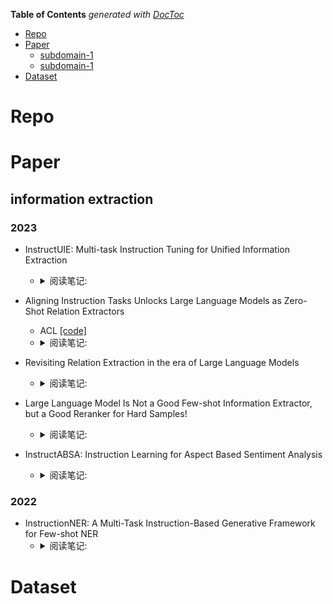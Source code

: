 <!-- START doctoc generated TOC please keep comment here to allow auto update -->
<!-- DON'T EDIT THIS SECTION, INSTEAD RE-RUN doctoc TO UPDATE -->
**Table of Contents**  *generated with [DocToc](https://github.com/thlorenz/doctoc)*

- [Repo](#repo)
- [Paper](#paper)
  - [subdomain-1](#subdomain-1)
  - [subdomain-1](#subdomain-1-1)
- [Dataset](#dataset)

<!-- END doctoc generated TOC please keep comment here to allow auto update -->


# Repo

# Paper

## information extraction
### 2023

- InstructUIE: Multi-task Instruction Tuning for Unified Information Extraction
  - <details>
    <summary>阅读笔记: </summary>
    1. 将NER，RE，EE等数据集转化为instruction格式，基于FlanT5-10B模型训练  <br>
    2. 针对NER，RE，EE等任务都加入辅助任务使得模型更好的学习  <br>
    3. 相对于Bert-finetune，InstructUIE去的更好的效果；在少样本数据集上，超过了chatgpt3.5模型  <br>
    </details>

- Aligning Instruction Tasks Unlocks Large Language Models as Zero-Shot Relation Extractors
  - ACL  [[code]](https://github.com/OSU-NLP-Group/QA4RE)
  - <details>
    <summary>阅读笔记: </summary>
    1. 认为指令微调并不能提高大模型在RE任务上的效果，原因是因为RE数据的占比很小  <br>
    2. 为了解决上诉问题，将RE任务和数据占比非常多的QA任务对齐起来，从而提高RE的任务效果   <br>
    3. QA任务:提供候选答案的选项，直接让模型输出选项号  <br>
    </details>

- Revisiting Relation Extraction in the era of Large Language Models
  - <details>
    <summary>阅读笔记: </summary>
    1. 基于大模型的关系抽取，使用GPT-3在few-shot的prompt下取得了解决sota的效果；在此基础上使用CoT，能够进一步提升效果  <br>
    2. 基于flan-T5在few-shot prompt情况下并未取得sota效果，但是在基于GPT-3生成的CoT数据微调，能够取得sota的效果  <br>
    </details>

- Large Language Model Is Not a Good Few-shot Information Extractor, but a Good Reranker for Hard Samples!
  - <details>
    <summary>阅读笔记: </summary>
    1. 将大模型和小模型结合起来做关系抽取任务  <br>
    2. 使用小模型过滤出困难样本（根据关系的置信度），然后转化成多项选择问题，输出使用了analysis（CoT）  <br>
    </details>

- InstructABSA: Instruction Learning for Aspect Based Sentiment Analysis
  - <details>
    <summary>阅读笔记: </summary>
    1. 基于GPT2模型微调，将多方面情感分析人物转化为instruction方式  <br>
    </details>

### 2022

- InstructionNER: A Multi-Task Instruction-Based Generative Framework for Few-shot NER
  - <details>
    <summary>阅读笔记: </summary>
    1.  基于T5模型的指令ner信息抽取  <br>
    </details>


# Dataset
